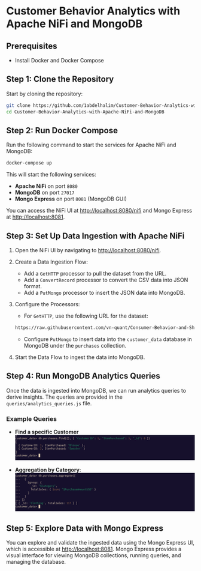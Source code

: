 # Customer Behavior Analytics with Apache NiFi and MongoDB

## Prerequisites

- Install Docker and Docker Compose

## Step 1: Clone the Repository

Start by cloning the repository:

```bash
git clone https://github.com/1abdelhalim/Customer-Behavior-Analytics-with-Apache-NiFi-and-MongoDB.git
cd Customer-Behavior-Analytics-with-Apache-NiFi-and-MongoDB
```

## Step 2: Run Docker Compose

Run the following command to start the services for Apache NiFi and MongoDB:

```bash
docker-compose up
```

This will start the following services:

- **Apache NiFi** on port `8080`
- **MongoDB** on port `27017`
- **Mongo Express** on port `8081` (MongoDB GUI)

You can access the NiFi UI at [http://localhost:8080/nifi](http://localhost:8080/nifi) and Mongo Express at [http://localhost:8081](http://localhost:8081).

## Step 3: Set Up Data Ingestion with Apache NiFi

1. Open the NiFi UI by navigating to [http://localhost:8080/nifi](http://localhost:8080/nifi).

2. Create a Data Ingestion Flow:
   - Add a `GetHTTP` processor to pull the dataset from the URL.
   - Add a `ConvertRecord` processor to convert the CSV data into JSON format.
   - Add a `PutMongo` processor to insert the JSON data into MongoDB.

3. Configure the Processors:
   - For `GetHTTP`, use the following URL for the dataset:

   ```bash
   https://raw.githubusercontent.com/vn-quant/Consumer-Behavior-and-Shopping-Habits/R/shopping_behavior_updated.csv
   ```

   - Configure `PutMongo` to insert data into the `customer_data` database in MongoDB under the `purchases` collection.

4. Start the Data Flow to ingest the data into MongoDB.

## Step 4: Run MongoDB Analytics Queries

Once the data is ingested into MongoDB, we can run analytics queries to derive insights. The queries are provided in the `queries/analytics_queries.js` file.

### Example Queries

- **Find a specific Customer**
![Specific Customer](find_cust.png)

- **Aggregation by Category**:
![Aggregation by Category](agg_cat.png)



## Step 5: Explore Data with Mongo Express

You can explore and validate the ingested data using the Mongo Express UI, which is accessible at [http://localhost:8081](http://localhost:8081). Mongo Express provides a visual interface for viewing MongoDB collections, running queries, and managing the database.
